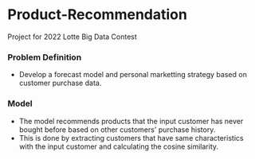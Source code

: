 # Product-Recommendation
Project for 2022 Lotte Big Data Contest

### Problem Definition
- Develop a forecast model and personal marketting strategy based on customer purchase data.

### Model
- The model recommends products that the input customer has never bought before based on other customers' purchase history.
- This is done by extracting customers that have same characteristics with the input customer and calculating the cosine similarity.
